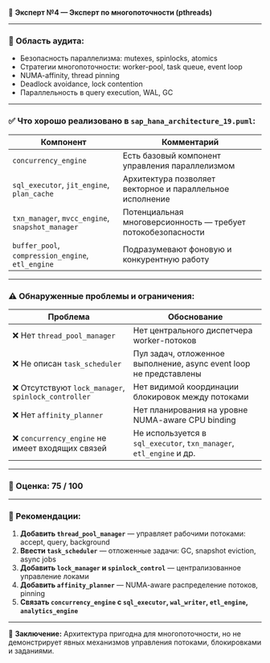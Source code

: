 🧵 **Эксперт №4 — Эксперт по многопоточности (pthreads)**

---

### 🎯 Область аудита:

* Безопасность параллелизма: mutexes, spinlocks, atomics
* Стратегии многопоточности: worker-pool, task queue, event loop
* NUMA-affinity, thread pinning
* Deadlock avoidance, lock contention
* Параллельность в query execution, WAL, GC

---

### ✅ Что хорошо реализовано в `sap_hana_architecture_19.puml`:

| Компонент                                         | Комментарий                                                  |
| ------------------------------------------------- | ------------------------------------------------------------ |
| `concurrency_engine`                              | Есть базовый компонент управления параллелизмом              |
| `sql_executor`, `jit_engine`, `plan_cache`        | Архитектура позволяет векторное и параллельное исполнение    |
| `txn_manager`, `mvcc_engine`, `snapshot_manager`  | Потенциальная многоверсионность — требует потокобезопасности |
| `buffer_pool`, `compression_engine`, `etl_engine` | Подразумевают фоновую и конкурентную работу                  |

---

### ⚠️ Обнаруженные проблемы и ограничения:

| Проблема                                            | Обоснование                                                         |
| --------------------------------------------------- | ------------------------------------------------------------------- |
| ❌ Нет `thread_pool_manager`                         | Нет центрального диспетчера worker-потоков                          |
| ❌ Не описан `task_scheduler`                        | Пул задач, отложенное выполнение, async event loop не представлены  |
| ❌ Отсутствуют `lock_manager`, `spinlock_controller` | Нет видимой координации блокировок между потоками                   |
| ❌ Нет `affinity_planner`                            | Нет планирования на уровне NUMA-aware CPU binding                   |
| ❌ `concurrency_engine` не имеет входящих связей     | Не используется в `sql_executor`, `txn_manager`, `etl_engine` и др. |

---

### 💯 Оценка: **75 / 100**

---

### 🔧 Рекомендации:

1. **Добавить `thread_pool_manager`** — управляет рабочими потоками: accept, query, background
2. **Ввести `task_scheduler`** — отложенные задачи: GC, snapshot eviction, async jobs
3. **Добавить `lock_manager` и `spinlock_control`** — централизованное управление локами
4. **Добавить `affinity_planner`** — NUMA-aware распределение потоков, pinning
5. **Связать `concurrency_engine` с `sql_executor`, `wal_writer`, `etl_engine`, `analytics_engine`**

---

🧵 **Заключение:** Архитектура пригодна для многопоточности, но не демонстрирует явных механизмов управления потоками, блокировками и заданиями.
